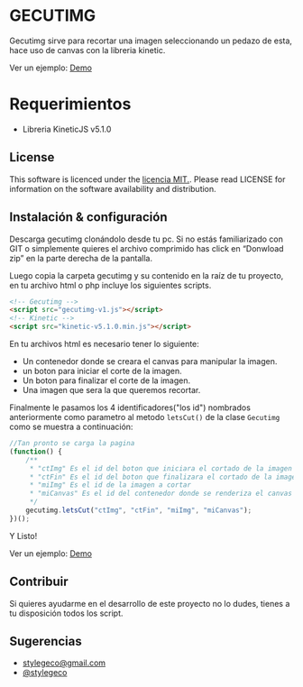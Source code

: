 GECUTIMG
========

Gecutimg sirve para recortar una imagen seleccionando un pedazo de esta, hace uso de canvas con la libreria kinetic.

Ver un ejemplo: [Demo](http://gecutimg.gecoreto.cu.cc)

Requerimientos
=========

- Libreria KineticJS v5.1.0

## License

This software is licenced under the [ licencia MIT.](http://opensource.org/licenses/MIT). Please read LICENSE for information on the
software availability and distribution.

## Instalación & configuración 

Descarga gecutimg clonándolo  desde tu pc. Si no estás familiarizado con GIT o simplemente quieres el archivo comprimido has click en “Donwload zip” en la parte derecha de la pantalla.

Luego copia la carpeta gecutimg y su contenido en la raíz de tu proyecto, en tu archivo html o php incluye los siguientes scripts. 

```html
<!-- Gecutimg -->
<script src="gecutimg-v1.js"></script>
<!-- Kinetic -->
<script src="kinetic-v5.1.0.min.js"></script>
```
En tu archivos html es necesario tener lo siguiente:
- Un contenedor donde se creara el canvas para manipular la imagen. 
- un boton para iniciar el corte de la imagen.
- Un boton para finalizar el corte de la imagen.
- Una imagen que sera la que queremos recortar.

Finalmente le pasamos los 4 identificadores("los id") nombrados anteriormente como parametro al metodo ` letsCut() ` de la clase ` Gecutimg ` como se muestra a continuación:

```javascript
//Tan pronto se carga la pagina
(function() {
    /**
     * "ctImg" Es el id del boton que iniciara el cortado de la imagen
     * "ctFin" Es el id del boton que finalizara el cortado de la imagen
     * "miImg" Es el id de la imagen a cortar
     * "miCanvas" Es el id del contenedor donde se renderiza el canvas
     */
    gecutimg.letsCut("ctImg", "ctFin", "miImg", "miCanvas");
})();
```

Y Listo!

Ver un ejemplo: [Demo](http://gecutimg.gecoreto.cu.cc)

## Contribuir

Si quieres ayudarme en el desarrollo de este proyecto no lo dudes, tienes a tu disposición todos los script.

## Sugerencias

- [stylegeco@gmail.com](stylegeco@gmail.com)
- [@stylegeco](https://twitter.com/stylegeco)
